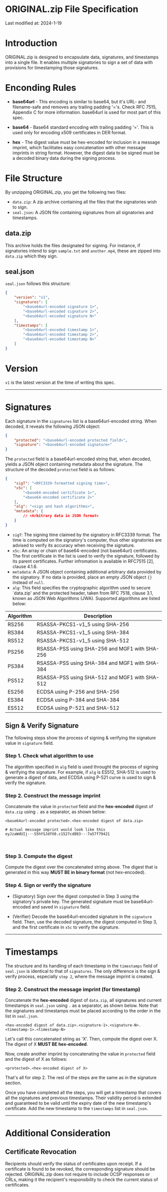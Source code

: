 # ORIGINAL.zip File Specification

Last modified at: 2024-1-19

# Introduction
ORIGINAL.zip is designed to encapsulate data, signatures, and timestamps into a single file. It enables multiple signatories to sign a set of data with provisions for timestamping those signatures.

# Enconding Rules

* __base64url__ - This encoding is similar to base64, but it's URL- and filename-safe and removes any trailing padding '='s. Check RFC 7515, Appendix C for more information. base64url is used for most part of this spec.

* __base64__ - Base64 standard encoding with trailing padding '='. This is used only for encoding x509 certificates in DER format.

* __hex__ - The digest value must be hex-encoded for inclusion in a message imprint, which facilitates easy concatenation with other message imprints in string format. However, the digest data to be signed must be a decoded binary data during the signing process.

# File Structure
By unzipping ORIGINAL.zip, you get the following two files:

- `data.zip`: A zip archive containing all the files that the signatories wish to sign.
- `seal.json`: A JSON file containing signatures from all signatories and timestamps.

## data.zip
This archive holds the files designated for signing. For instance, if signatories intend to sign `sample.txt` and `another.mp4`, these are zipped into `data.zip` which they sign.

## seal.json
`seal.json` follows this structure:

```json
{
	"version": "v1",
	"signatures": [
		"<base64url-encoded signature 1>",
		"<base64url-encoded signature 2>",
		"<base64url-encoded signature N>"
	],
	"timestamps": [
		"<base64url-encoded timestamp 1>",
		"<base64url-encoded timestamp 2>",
		"<base64url-encoded timestamp N>"
	]
}
```

# Version

`v1` is the latest version at the time of writing this spec.

---

# Signatures

Each signature in the `signatures` list is a base64url-encoded string. When decoded, it reveals the following JSON object:

```json
{
	"protected": "<base64url-encoded protected field>",
	"signature": "<base64url-encoded signature>"
}
```

The `protected` field is a base64url-encoded string that, when decoded, yields a JSON object containing metadata about the signature. The structure of the decoded `protected` field is as follows:

```json
{
	"sigT": "<RFC3339-formatted signing time>",
	"x5c": [ 
		"<base64-encoded certificate 1>",
		"<base64-encoded certificate 2>"
	],
	"alg": "<sign and hash algorithms>",
	"metadata": {
		// <Arbitrary data in JSON format>
	}
}
```

- `sigT`: The signing time claimed by the signatory in RFC3339 format. The time is computed on the signatory's computer, thus other signatories are advised to verify its accuracy when receiving the signature.
- `x5c`: An array or chain of base64-encoded (not base64url) certificates. The first certificate in the list is used to verify the signature, followed by its parent certificates. Further infromation is available in RFC7515 [2], clause 4.1.6.
- `metadata`: A JSON object containing additional arbitrary data provided by the signatory. If no data is provided, place an empty JSON object `{}` instead of `null`.
- `alg`: This field specifies the cryptographic algorithm used to secure `data.zip' and the protected header, taken from RFC 7518, clause 3.1, known as JSON Web Algorithms (JWA). Supported algorithms are listed below: 

| Algorithm | Description |
| ---- | ---- |
| RS256 | RSASSA-PKCS1-v1_5 using SHA-256 |
| RS384 | RSASSA-PKCS1-v1_5 using SHA-384 |
| RS512 | RSASSA-PKCS1-v1_5 using SHA-512 |
| PS256 | RSASSA-PSS using SHA-256 and MGF1 with SHA-256 |
| PS384 | RSASSA-PSS using SHA-384 and MGF1 with SHA-384 |
| PS512 | RSASSA-PSS using SHA-512 and MGF1 with SHA-512 |
| ES256 | ECDSA using P-256 and SHA-256 |
| ES384 | ECDSA using P-384 and SHA-384 |
| ES512 | ECDSA using P-521 and SHA-512 |


## Sign & Verify Signature
The following steps show the process of signing & verifying the signature value in `signature` field.

### Step 1. Check what algorithm to use
The algorithm specified in `alg` field is used throught the process of signing & verifying the signature. For example, if `alg` is ES512, SHA-512 is used to generate a digest of data, and ECDSA using P-521 curve is used to sign & verify the signature.

### Step 2. Construct the message imprint
Concatenate the value in `protected` field and the __hex-encoded__ digest of `data.zip` using `.` as a separator, as shown below:

```shell
<base64url-encoded protected>.<hex-encoded digest of data.zip>

# Actual message imprint would look like this
eyJzaWdUIj···S5hYSJdfX0.c1527cd893···7a57f79421
```
<br/>

### Step 3. Compute the digest
Compute the digest over the concatenated string above. The digest that is generated in this way __MUST BE in binary format__ (not hex-encoded).

### Step 4. Sign or verify the signature
* (Signatory) Sign over the digest computed in Step 3 using the signatory's private key. The generated signature must be base64url-encoded and saved in `signature` field. 

* (Verifier) Decode the base64url-encoded signature in the `signature` field. Then, use the decoded signature, the digest computed in Step 3, and the first certificate in `x5c` to verify the signature.

---

# Timestamps
The structure and its handling of each timestamp in the `timestamps` field of `seal.json` is identical to that of `signatures`. The only difference is the sign & verify process, especially `step 2`, where the message imprint is created.


### Step 2. Construct the message imprint (for timestamp)

Concatenate the __hex-encoded__ digest of `data.zip`, all signatures and current timestamps in `seal.json` using `.` as a separator, as shown below. Note that the signatures and timestamps must be placed according to the order in the list in `seal.json`.

```shell
<hex-encoded digest of data.zip>.<signature-1>.<signature-N>.<timestamp-1>.<timestamp-N>
```

Let's call this concatenated string as 'X'. Then, compute the digest over X. The digest of X __MUST BE hex-encoded__.

Now, create another imprint by concatenating the value in `protected` field and the digest of X as follows:

```shell
<protected>.<hex-encoded digest of X>
```

That's all for step 2. The rest of the steps are the same as in the signature section.

Once you have completed all the steps, you will get a timestamp that covers all the signatures and previous timestamps. Their validity period is extended and guaranteed to be valid until the expiry date of the new timestamp's certificate. Add the new timestamp to the `timestamps` list in `seal.json`.

---

# Additional Consideration

## Certificate Revocation
Recipients should verify the status of certificates upon receipt. If a certificate is found to be revoked, the corresponding signature should be rejected. ORIGINAL.zip does not require to include OCSP responses or CRLs, making it the recipient's responsibility to check the current status of certificates.
